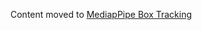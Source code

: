 Content moved to
[MediapPipe Box Tracking](https://google.github.io/mediapipe/solutions/box_tracking)

